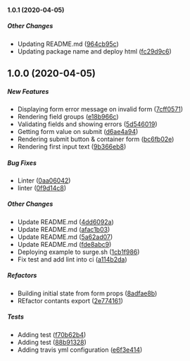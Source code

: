 #### 1.0.1 (2020-04-05)

##### Other Changes

*  Updating README.md ([964cb95c](https://github.com/jojo5716/form-builder-js/commit/964cb95ca955a1c6784b7ffc5da22d10ceaeb2e8))
*  Updating package name and deploy html ([fc29d9c6](https://github.com/jojo5716/form-builder-js/commit/fc29d9c69f74d3737251f55874a09bd9d1c1c5b3))

## 1.0.0 (2020-04-05)

##### New Features

*  Displaying form error message on invalid form ([7cff0571](https://github.com/jojo5716/form-builder-js/commit/7cff0571854311472ee1cc6ea570767374f547ec))
*  Rendering field groups ([e18b966c](https://github.com/jojo5716/form-builder-js/commit/e18b966c32c88c51dc41ed8b99b0e6bfe88ffa20))
*  Validating fields and showing errors ([5d546019](https://github.com/jojo5716/form-builder-js/commit/5d546019dffb6bffc53b430a2bee125982d423aa))
*  Getting form value on submit ([d6ae4a94](https://github.com/jojo5716/form-builder-js/commit/d6ae4a94d0a738e1150d6f2325421a95846f0004))
*  Rendering submit button & container form ([bc6fb02e](https://github.com/jojo5716/form-builder-js/commit/bc6fb02ea494632f7c81f0b1a441859aa663be65))
*  Rendering first input text ([9b366eb8](https://github.com/jojo5716/form-builder-js/commit/9b366eb830d3dfd66f9e40d47c580d8e3b667c46))

##### Bug Fixes

*  Linter ([0aa06042](https://github.com/jojo5716/form-builder-js/commit/0aa06042dbd2d6ec681b9223361449463d431d15))
*  linter ([0f9d14c8](https://github.com/jojo5716/form-builder-js/commit/0f9d14c82737f94b90fea10409f646bf29b28247))

##### Other Changes

*  Update README.md ([4dd6092a](https://github.com/jojo5716/form-builder-js/commit/4dd6092a2c7a9207c3f6827009e4c0bab9c63994))
*  Update README.md ([afac1b03](https://github.com/jojo5716/form-builder-js/commit/afac1b03fb1df3f8474007bcf17704a6fbe8fac5))
*  Update README.md ([5a62ad07](https://github.com/jojo5716/form-builder-js/commit/5a62ad07c33605054e3dc77ade7195d1887fafa1))
*  Update README.md ([fde8abc9](https://github.com/jojo5716/form-builder-js/commit/fde8abc93fdc6f3927c2eeb89c77e06db3393e88))
*  Deploying example to surge.sh ([1cb1f986](https://github.com/jojo5716/form-builder-js/commit/1cb1f9863f21354ad5f30a01abca8c4138839611))
*  Fix test and add lint into ci ([a114b2da](https://github.com/jojo5716/form-builder-js/commit/a114b2da66cddbe0a0287ad290dd747c70611a2a))

##### Refactors

*  Building initial state from form props ([8adfae8b](https://github.com/jojo5716/form-builder-js/commit/8adfae8b9fe08d063e9b73d576e10a5bcb992749))
*  REfactor contants export ([2e774161](https://github.com/jojo5716/form-builder-js/commit/2e77416102ecd984ee3ee123df4f2d544e481220))

##### Tests

*  Adding test ([f70b62b4](https://github.com/jojo5716/form-builder-js/commit/f70b62b4024c5b6105b097b638509d835157680a))
*  Adding test ([88b91328](https://github.com/jojo5716/form-builder-js/commit/88b9132846e50b2527cf0d1a455479e2b8d2c0fe))
*  Adding travis yml configuration ([e6f3e414](https://github.com/jojo5716/form-builder-js/commit/e6f3e414038fe986506761569f15585034771368))

